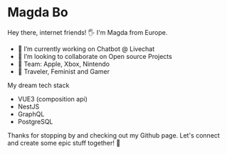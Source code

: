 # Magda Bo
Hey there, internet friends! 🖐️ I'm Magda from Europe. 

- 🔭 I’m currently working on Chatbot @ Livechat 
- 👯 I’m looking to collaborate on Open source Projects
- 💪 Team: Apple, Xbox, Nintendo
- 🤔 Traveler, Feminist and Gamer

My dream tech stack
- VUE3 (composition api)
- NestJS
- GraphQL
- PostgreSQL

Thanks for stopping by and checking out my Github page. Let's connect and create some epic stuff together! 🚀
